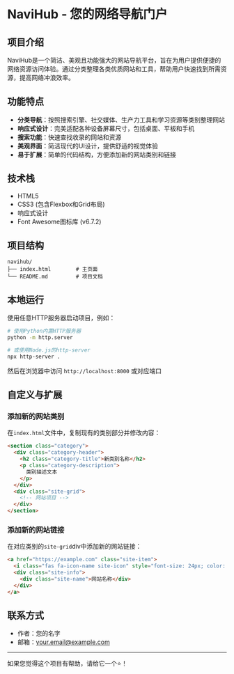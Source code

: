 # NaviHub - 您的网络导航门户

## 项目介绍

NaviHub是一个简洁、美观且功能强大的网站导航平台，旨在为用户提供便捷的网络资源访问体验。通过分类整理各类优质网站和工具，帮助用户快速找到所需资源，提高网络冲浪效率。

## 功能特点

- **分类导航**：按照搜索引擎、社交媒体、生产力工具和学习资源等类别整理网站
- **响应式设计**：完美适配各种设备屏幕尺寸，包括桌面、平板和手机
- **搜索功能**：快速查找收录的网站和资源
- **美观界面**：简洁现代的UI设计，提供舒适的视觉体验
- **易于扩展**：简单的代码结构，方便添加新的网站类别和链接

## 技术栈

- HTML5
- CSS3 (包含Flexbox和Grid布局)
- 响应式设计
- Font Awesome图标库 (v6.7.2)

## 项目结构

```
navihub/
├── index.html        # 主页面
└── README.md         # 项目文档
```

## 本地运行

使用任意HTTP服务器启动项目，例如：

```bash
# 使用Python内置HTTP服务器
python -m http.server

# 或使用Node.js的http-server
npx http-server .
```

然后在浏览器中访问 `http://localhost:8000` 或对应端口

## 自定义与扩展

### 添加新的网站类别

在`index.html`文件中，复制现有的类别部分并修改内容：

```html
<section class="category">
  <div class="category-header">
    <h2 class="category-title">新类别名称</h2>
    <p class="category-description">
      类别描述文本
    </p>
  </div>
  <div class="site-grid">
    <!-- 网站项目 -->
  </div>
</section>
```

### 添加新的网站链接

在对应类别的`site-grid`div中添加新的网站链接：

```html
<a href="https://example.com" class="site-item">
  <i class="fas fa-icon-name site-icon" style="font-size: 24px; color: #颜色代码;"></i>
  <div class="site-info">
    <div class="site-name">网站名称</div>
  </div>
</a>
```

## 联系方式

- 作者：您的名字
- 邮箱：your.email@example.com

---

如果您觉得这个项目有帮助，请给它一个⭐️！